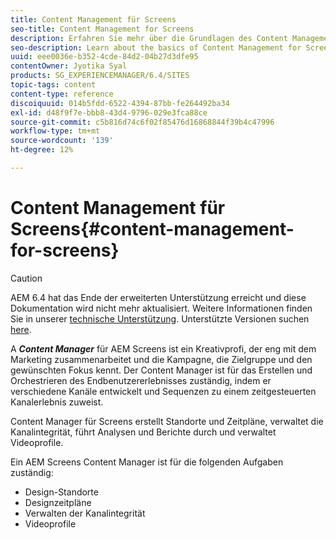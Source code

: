 ```yaml
---
title: Content Management für Screens
seo-title: Content Management for Screens
description: Erfahren Sie mehr über die Grundlagen des Content Managements für Screens.
seo-description: Learn about the basics of Content Management for Screens.
uuid: eee0036e-b352-4cde-84d2-04b27d3dfe95
contentOwner: Jyotika Syal
products: SG_EXPERIENCEMANAGER/6.4/SITES
topic-tags: content
content-type: reference
discoiquuid: 014b5fdd-6522-4394-87bb-fe264492ba34
exl-id: d48f9f7e-bbb8-43d4-9796-029e3fca88ce
source-git-commit: c5b816d74c6f02f85476d16868844f39b4c47996
workflow-type: tm+mt
source-wordcount: '139'
ht-degree: 12%

---
```


# Content Management für Screens{#content-management-for-screens}

>[!CAUTION]
>
>AEM 6.4 hat das Ende der erweiterten Unterstützung erreicht und diese Dokumentation wird nicht mehr aktualisiert. Weitere Informationen finden Sie in unserer [technische Unterstützung](https://helpx.adobe.com/de/support/programs/eol-matrix.html). Unterstützte Versionen suchen [here](https://experienceleague.adobe.com/docs/?lang=de).

A ***Content Manager*** für AEM Screens ist ein Kreativprofi, der eng mit dem Marketing zusammenarbeitet und die Kampagne, die Zielgruppe und den gewünschten Fokus kennt. Der Content Manager ist für das Erstellen und Orchestrieren des Endbenutzererlebnisses zuständig, indem er verschiedene Kanäle entwickelt und Sequenzen zu einem zeitgesteuerten Kanalerlebnis zuweist.

Content Manager für Screens erstellt Standorte und Zeitpläne, verwaltet die Kanalintegrität, führt Analysen und Berichte durch und verwaltet Videoprofile.

Ein AEM Screens Content Manager ist für die folgenden Aufgaben zuständig:

* Design-Standorte
* Designzeitpläne
* Verwalten der Kanalintegrität
* Videoprofile
